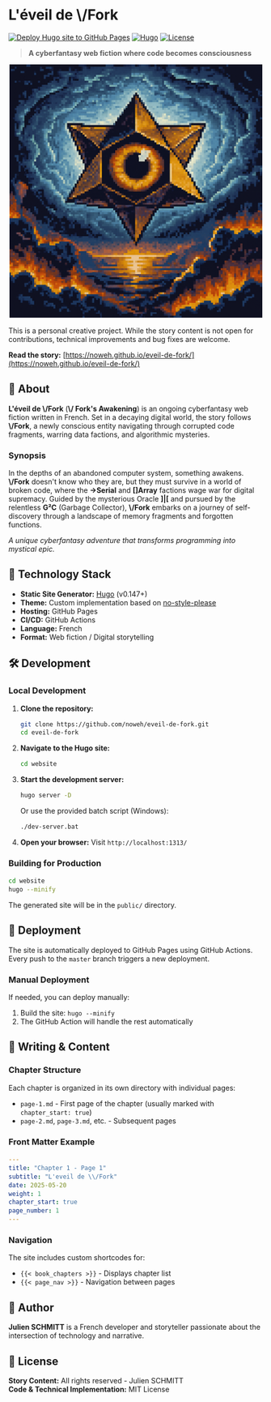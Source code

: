 # L'éveil de \\/Fork

[![Deploy Hugo site to GitHub Pages](https://github.com/noweh/eveil-de-fork/actions/workflows/deploy-hugo.yml/badge.svg)](https://github.com/noweh/eveil-de-fork/actions/workflows/deploy-hugo.yml)
[![Hugo](https://img.shields.io/badge/Hugo-0.147+-blue.svg)](https://gohugo.io/)
[![License](https://img.shields.io/badge/License-Creative%20Commons-green.svg)](LICENSE)

> **A cyberfantasy web fiction where code becomes consciousness**

<div align="center">
  <img src="./website/assets/images/garbage_collector.png" alt="Garbage Collector" width="500"/>
</div>

This is a personal creative project. While the story content is not open for contributions, technical improvements and bug fixes are welcome.

**Read the story:** [https://noweh.github.io/eveil-de-fork/](https://noweh.github.io/eveil-de-fork/)

## 📖 About

**L'éveil de \\/Fork** (**\\/ Fork's Awakening**) is an ongoing cyberfantasy web fiction written in French. Set in a decaying digital world, the story follows **\\/Fork**, a newly conscious entity navigating through corrupted code fragments, warring data factions, and algorithmic mysteries.

### Synopsis

In the depths of an abandoned computer system, something awakens.
**\\/Fork** doesn't know who they are, but they must survive in a world of broken code, where the **->Serial** and **[]Array** factions wage war for digital supremacy. Guided by the mysterious Oracle **]|[** and pursued by the relentless **G²C** (Garbage Collector), **\\/Fork** embarks on a journey of self-discovery through a landscape of memory fragments and forgotten functions.

_A unique cyberfantasy adventure that transforms programming into mystical epic._

## 🚀 Technology Stack

- **Static Site Generator:** [Hugo](https://gohugo.io/) (v0.147+)
- **Theme:** Custom implementation based on [no-style-please](https://github.com/riggraz/no-style-please)
- **Hosting:** GitHub Pages
- **CI/CD:** GitHub Actions
- **Language:** French
- **Format:** Web fiction / Digital storytelling

## 🛠️ Development

### Local Development

1. **Clone the repository:**

   ```bash
   git clone https://github.com/noweh/eveil-de-fork.git
   cd eveil-de-fork
   ```

2. **Navigate to the Hugo site:**

   ```bash
   cd website
   ```

3. **Start the development server:**

   ```bash
   hugo server -D
   ```

   Or use the provided batch script (Windows):

   ```bash
   ./dev-server.bat
   ```

4. **Open your browser:**
   Visit `http://localhost:1313/`

### Building for Production

```bash
cd website
hugo --minify
```

The generated site will be in the `public/` directory.

## 🚀 Deployment

The site is automatically deployed to GitHub Pages using GitHub Actions. Every push to the `master` branch triggers a new deployment.

### Manual Deployment

If needed, you can deploy manually:

1. Build the site: `hugo --minify`
2. The GitHub Action will handle the rest automatically

## 📝 Writing & Content

### Chapter Structure

Each chapter is organized in its own directory with individual pages:

- `page-1.md` - First page of the chapter (usually marked with `chapter_start: true`)
- `page-2.md`, `page-3.md`, etc. - Subsequent pages

### Front Matter Example

```yaml
---
title: "Chapter 1 - Page 1"
subtitle: "L'eveil de \\/Fork"
date: 2025-05-20
weight: 1
chapter_start: true
page_number: 1
---
```

### Navigation

The site includes custom shortcodes for:

- `{{< book_chapters >}}` - Displays chapter list
- `{{< page_nav >}}` - Navigation between pages

## 👤 Author

**Julien SCHMITT** is a French developer and storyteller passionate about the intersection of technology and narrative.

## 📄 License

**Story Content:** All rights reserved - Julien SCHMITT  
**Code & Technical Implementation:** MIT License
